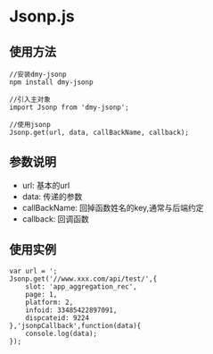 # Jsonp.js

## 使用方法
```
//安装dmy-jsonp
npm install dmy-jsonp

//引入主对象
import Jsonp from 'dmy-jsonp';

//使用jsonp
Jsonp.get(url, data, callBackName, callback);
```

## 参数说明
+ url: 基本的url
+ data: 传递的参数
+ callBackName: 回掉函数姓名的key,通常与后端约定
+ callback: 回调函数

## 使用实例
```
var url = ';
Jsonp.get('//www.xxx.com/api/test/',{
	slot: 'app_aggregation_rec',
	page: 1,
	platform: 2,
	infoid: 33485422897091,
	dispcateid: 9224
},'jsonpCallback',function(data){
	console.log(data);
});
```